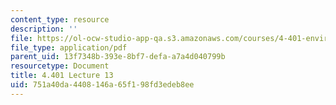 ```yaml
---
content_type: resource
description: ''
file: https://ol-ocw-studio-app-qa.s3.amazonaws.com/courses/4-401-environmental-technologies-in-buildings-fall-2018/751a40da4408146a65f198fd3edeb8ee_MIT4_401F18_lec13.pdf
file_type: application/pdf
parent_uid: 13f7348b-393e-8bf7-defa-a7a4d040799b
resourcetype: Document
title: 4.401 Lecture 13
uid: 751a40da-4408-146a-65f1-98fd3edeb8ee
---
```

